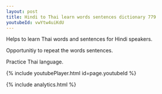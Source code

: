 ```yaml
---
layout: post
title: Hindi to Thai learn words sentences dictionary 779 
youtubeId: vwYtw4uiKdU
---
```

 
 
Helps to learn Thai words and sentences for Hindi speakers.

Opportunitiy to repeat the words sentences. 

Practice Thai language. 
 
{% include youtubePlayer.html id=page.youtubeId %}
 
 
{% include analytics.html %}